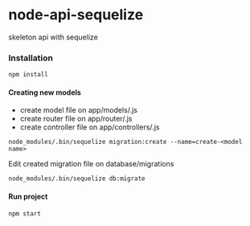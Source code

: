 # node-api-sequelize

skeleton api with sequelize

### Installation
    npm install

#### Creating new models

 - create model file on app/models/<model name>.js
 - create router file on app/router/<model name>.js
 - create controller file on app/controllers/<model name>.js
 
``` 
node_modules/.bin/sequelize migration:create --name=create-<model name>
```

Edit created migration file on database/migrations

```
node_modules/.bin/sequelize db:migrate
```

#### Run project
```
npm start
```